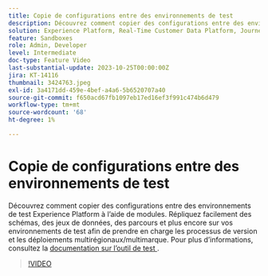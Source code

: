 ```yaml
---
title: Copie de configurations entre des environnements de test
description: Découvrez comment copier des configurations entre des environnements de test Experience Platform à l’aide de modules. Répliquez facilement des schémas, des jeux de données, des parcours, etc. sur vos environnements de test.
solution: Experience Platform, Real-Time Customer Data Platform, Journey Optimizer
feature: Sandboxes
role: Admin, Developer
level: Intermediate
doc-type: Feature Video
last-substantial-update: 2023-10-25T00:00:00Z
jira: KT-14116
thumbnail: 3424763.jpeg
exl-id: 3a4171dd-459e-4bef-a4a6-5b6520707a40
source-git-commit: f650acd67fb1097eb17ed16ef3f991c474b6d479
workflow-type: tm+mt
source-wordcount: '68'
ht-degree: 1%

---
```


# Copie de configurations entre des environnements de test

Découvrez comment copier des configurations entre des environnements de test Experience Platform à l’aide de modules. Répliquez facilement des schémas, des jeux de données, des parcours et plus encore sur vos environnements de test afin de prendre en charge les processus de version et les déploiements multirégionaux/multimarque. Pour plus d’informations, consultez la [documentation sur l’outil de test ](https://experienceleague.adobe.com/docs/experience-platform/sandbox/ui/sandbox-tooling.html?lang=fr).

>[!VIDEO](https://video.tv.adobe.com/v/3424763/?learn=on)
